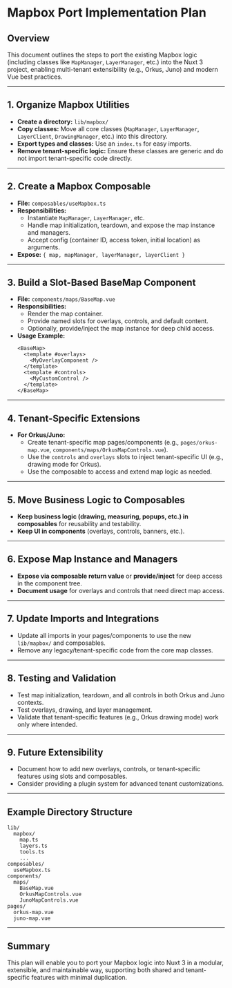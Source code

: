 # Mapbox Port Implementation Plan

## Overview
This document outlines the steps to port the existing Mapbox logic (including classes like `MapManager`, `LayerManager`, etc.) into the Nuxt 3 project, enabling multi-tenant extensibility (e.g., Orkus, Juno) and modern Vue best practices.

---

## 1. Organize Mapbox Utilities
- **Create a directory:** `lib/mapbox/`
- **Copy classes:** Move all core classes (`MapManager`, `LayerManager`, `LayerClient`, `DrawingManager`, etc.) into this directory.
- **Export types and classes:** Use an `index.ts` for easy imports.
- **Remove tenant-specific logic:** Ensure these classes are generic and do not import tenant-specific code directly.

---

## 2. Create a Mapbox Composable
- **File:** `composables/useMapbox.ts`
- **Responsibilities:**
  - Instantiate `MapManager`, `LayerManager`, etc.
  - Handle map initialization, teardown, and expose the map instance and managers.
  - Accept config (container ID, access token, initial location) as arguments.
- **Expose:** `{ map, mapManager, layerManager, layerClient }`

---

## 3. Build a Slot-Based BaseMap Component
- **File:** `components/maps/BaseMap.vue`
- **Responsibilities:**
  - Render the map container.
  - Provide named slots for overlays, controls, and default content.
  - Optionally, provide/inject the map instance for deep child access.
- **Usage Example:**
  ```vue
  <BaseMap>
    <template #overlays>
      <MyOverlayComponent />
    </template>
    <template #controls>
      <MyCustomControl />
    </template>
  </BaseMap>
  ```

---

## 4. Tenant-Specific Extensions
- **For Orkus/Juno:**
  - Create tenant-specific map pages/components (e.g., `pages/orkus-map.vue`, `components/maps/OrkusMapControls.vue`).
  - Use the `controls` and `overlays` slots to inject tenant-specific UI (e.g., drawing mode for Orkus).
  - Use the composable to access and extend map logic as needed.

---

## 5. Move Business Logic to Composables
- **Keep business logic (drawing, measuring, popups, etc.) in composables** for reusability and testability.
- **Keep UI in components** (overlays, controls, banners, etc.).

---

## 6. Expose Map Instance and Managers
- **Expose via composable return value** or **provide/inject** for deep access in the component tree.
- **Document usage** for overlays and controls that need direct map access.

---

## 7. Update Imports and Integrations
- Update all imports in your pages/components to use the new `lib/mapbox/` and composables.
- Remove any legacy/tenant-specific code from the core map classes.

---

## 8. Testing and Validation
- Test map initialization, teardown, and all controls in both Orkus and Juno contexts.
- Test overlays, drawing, and layer management.
- Validate that tenant-specific features (e.g., Orkus drawing mode) work only where intended.

---

## 9. Future Extensibility
- Document how to add new overlays, controls, or tenant-specific features using slots and composables.
- Consider providing a plugin system for advanced tenant customizations.

---

## Example Directory Structure
```
lib/
  mapbox/
    map.ts
    layers.ts
    tools.ts
    ...
composables/
  useMapbox.ts
components/
  maps/
    BaseMap.vue
    OrkusMapControls.vue
    JunoMapControls.vue
pages/
  orkus-map.vue
  juno-map.vue
```

---

## Summary
This plan will enable you to port your Mapbox logic into Nuxt 3 in a modular, extensible, and maintainable way, supporting both shared and tenant-specific features with minimal duplication.
